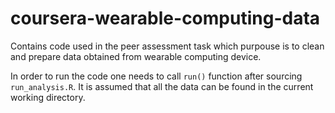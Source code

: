 coursera-wearable-computing-data
================================

Contains code used in the peer assessment task which purpouse is to clean and prepare data obtained from wearable computing device.

In order to run the code one needs to call `run()` function after sourcing `run_analysis.R`. It is assumed that all the data can be found in the current working directory.
